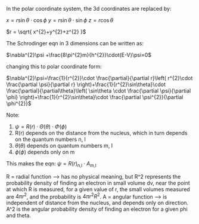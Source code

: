 In the polar coordinate system, the 3d coordinates are replaced by:

$x = r\sin\theta \cdot \cos \phi$
$y = r\sin\theta \cdot\sin \phi$
$z=r\cos\theta$

$r = \sqrt{ x^{2}+y^{2}+z^{2} }$

The Schrodinger eqn in 3 dimensions can be written as:

$\nabla^{2}\psi +\frac{8\pi^{2}m}{h^{2}}\cdot(E-V)\psi=0$

changing this to polar coordinate form:

$\nabla^{2}\psi=\frac{1}{r^{2}}\cdot \frac{\partial}{\partial r}\left( r^{2}\cdot \frac{\partial \psi}{\partial r} \right)+\frac{1}{r^{2}\sin\theta}\cdot \frac{\partial}{\partial\theta}\left( \sin\theta \cdot \frac{\partial \psi}{\partial \phi} \right)+\frac{1}{r^{2}\sin\theta}\cdot \frac{\partial \psi^{2}}{\partial \phi^{2}}$

Note:
1. $\psi = R(r)\cdot\Theta(\theta)\cdot \Phi(\phi)$
2. R(r) depends on the distance from the nucleus, which in turn depends on the quantum numbers n, l
3. $\theta(\theta)$ depends on quantum numbers m, l
4. $\phi(\phi)$ depends only on m

This makes the eqn: $\psi = R(r)_\text{n,l}\cdot A_\text{m,l}$

R = radial function --> has no physical meaning, but R^2 represents the probability density of finding an electron in small volume dv, near the point at which R is measured, for a given value of r, the small volumes measured are $4\pi r^{2}$, and the probability is $4\pi r^{2}R^{2}$.
A = angular function --> is independent of distance from the nucleus, and depends only on direction. A^2 is the angular probability density of finding an electron for a given phi and theta.










